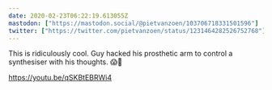 ```yaml
---
date: 2020-02-23T06:22:19.613055Z
mastodon: ["https://mastodon.social/@pietvanzoen/103706718331501596"]
twitter: ["https://twitter.com/pietvanzoen/status/1231464282526752768"]
---
```

This is ridiculously cool. Guy hacked his prosthetic arm to control a synthesiser with his thoughts.  😱👾

https://youtu.be/qSKBtEBRWi4

